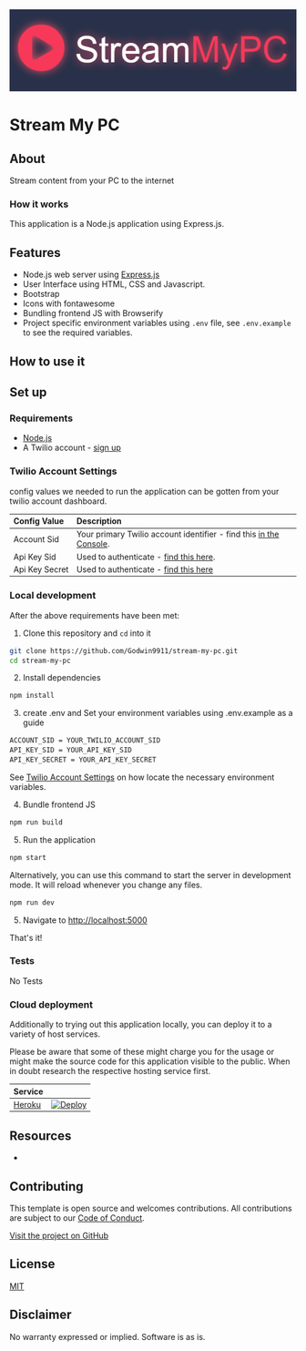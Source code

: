 <img src="./public/images/logo.png">
 
# Stream My PC

## About

Stream content from your PC to the internet

### How it works

This application is a Node.js application using Express.js.

<!--
**TODO: UML Diagram**

We can render UML diagrams using [Mermaid](https://mermaidjs.github.io/).


**TODO: Describe how it works**
-->

## Features

- Node.js web server using [Express.js](https://npm.im/express)
- User Interface using HTML, CSS and Javascript.
- Bootstrap
- Icons with fontawesome
- Bundling frontend JS with Browserify
- Project specific environment variables using `.env` file, see `.env.example` to see the required variables.

## How to use it

## Set up

### Requirements

- [Node.js](https://nodejs.org/)
- A Twilio account - [sign up](https://www.twilio.com/try-twilio)

### Twilio Account Settings

config values we needed to run the application can be gotten from your twilio account dashboard.

| Config&nbsp;Value | Description                                                                                                                                                  |
| :---------------- | :----------------------------------------------------------------------------------------------------------------------------------------------------------- |
| Account&nbsp;Sid  | Your primary Twilio account identifier - find this [in the Console](https://www.twilio.com/console).                                                         |
| Api&nbsp;Key&nbsp;Sid   | Used to authenticate - [find this here](https://www.twilio.com/console).                                                         |
| Api&nbsp;Key&nbsp;Secret  | Used to authenticate - [find this here](https://www.twilio.com/console) |

### Local development

After the above requirements have been met:

1. Clone this repository and `cd` into it

```bash
git clone https://github.com/Godwin9911/stream-my-pc.git
cd stream-my-pc
```

2. Install dependencies

```bash
npm install
```

3. create .env and Set your environment variables using .env.example as a guide

```bash
ACCOUNT_SID = YOUR_TWILIO_ACCOUNT_SID
API_KEY_SID = YOUR_API_KEY_SID
API_KEY_SECRET = YOUR_API_KEY_SECRET
```

See [Twilio Account Settings](#twilio-account-settings) on how locate the necessary environment variables.

4. Bundle frontend JS

```bash
npm run build
```

5. Run the application

```bash
npm start
```

Alternatively, you can use this command to start the server in development mode. It will reload whenever you change any files.

```bash
npm run dev
```

5. Navigate to [http://localhost:5000](http://localhost:5000)

That's it!

### Tests
No Tests

### Cloud deployment

Additionally to trying out this application locally, you can deploy it to a variety of host services.

Please be aware that some of these might charge you for the usage or might make the source code for this application visible to the public. When in doubt research the respective hosting service first.

| Service                           |                                                                                                                                                                                                                           |
| :-------------------------------- | :------------------------------------------------------------------------------------------------------------------------------------------------------------------------------------------------------------------------ |
| [Heroku](https://www.heroku.com/) | [![Deploy](https://www.herokucdn.com/deploy/button.svg)](https://heroku.com/deploy)                                                                                                                                       |

## Resources

-

## Contributing

This template is open source and welcomes contributions. All contributions are subject to our [Code of Conduct](https://github.com/twilio-labs/.github/blob/master/CODE_OF_CONDUCT.md).

[Visit the project on GitHub](https://github.com/twilio-labs/sample-template-nodejs)

## License

[MIT](http://www.opensource.org/licenses/mit-license.html)

## Disclaimer

No warranty expressed or implied. Software is as is.

[twilio]: https://www.twilio.com
